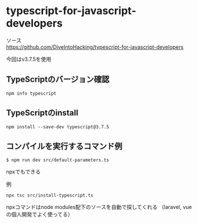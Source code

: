 # typescript-for-javascript-developers
ソース \
https://github.com/DiveIntoHacking/typescript-for-javascript-developers

今回はv3.7.5を使用

## TypeScriptのバージョン確認
```
npm info typescript
```

## TypeScriptのinstall
```
npm install --save-dev typescript@3.7.5
```

## コンパイルを実行するコマンド例

    $ npm run dev src/default-parameters.ts

npxでもできる

例
```
npx tsc src/install-typescript.ts
```

npxコマンドはnode modules配下のソースを自動で探してくれる
（laravel, vueの個人開発でよく使ってる）
